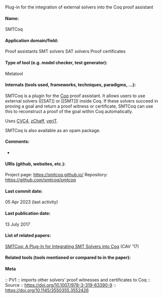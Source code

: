 Plug-in for the integration of external solvers into the Coq proof assistant

#### Name:
SMTCoq

#### Application domain/field:
Proof assistants
SMT solvers
SAT solvers
Proof certificates

#### Type of tool (e.g. model checker, test generator):
Metatool

#### Internals (tools used, frameworks, techniques, paradigms, ...):
SMTCoq is a plugin for the [Coq](Provers/Coq.md) proof assistant. It allows users to use external solvers ([[SAT]] or [[SMT]]) inside Coq. If these solvers succeed in proving a goal and return a proof witness or certificate, SMTCoq can use this to reconstruct a proof of the goal within Coq automatically.

Uses [CVC4](Solvers/SMT/CVC4.md), [zChaff](Solvers/SAT/zChaff.md), [veriT](Solvers/SMT/veriT.md).

SMTCoq is also available as an opam package.

#### Comments:
-

#### URIs (github, websites, etc.):
Project page: https://smtcoq.github.io/
Repository: https://github.com/smtcoq/smtcoq

#### Last commit date:
05 Apr 2023 (last activity)

#### Last publication date:
13 July 2017

#### List of related papers:
[SMTCoq: A Plug-In for Integrating SMT Solvers into Coq](https://doi.org/10.1007/978-3-319-63390-9_7) (CAV '17)

#### Related tools (tools mentioned or compared to in the paper):

#### Meta
:: PV1 :: imports other solvers' proof witnesses and certificates to Coq
:: Source :: https://doi.org/10.1007/978-3-319-63390-9 :: https://doi.org/10.1145/3550355.3552426
